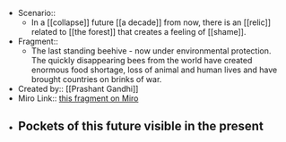 - Scenario:: 
    - In a [[collapse]] future [[a decade]] from now, there is an [[relic]] related to [[the forest]] that creates a feeling of [[shame]].
- Fragment:: 
    - The last standing beehive - now under environmental protection.  The quickly disappearing bees from the world have created enormous food shortage, loss of animal and human lives and have brought countries on brinks of war.
- Created by:: [[Prashant Gandhi]]
- Miro Link:: [this fragment on Miro](https://miro.com/app/board/o9J_kpEmVVk=/?moveToWidget=3074457348849828415&cot=6)
- **Pockets of this future visible in the present**
    - 
